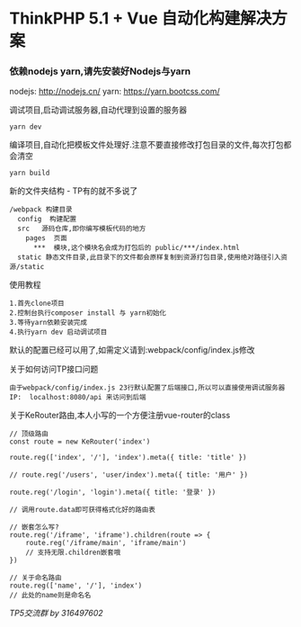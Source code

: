 ThinkPHP 5.1 + Vue 自动化构建解决方案
===============

### 依赖nodejs yarn,请先安装好Nodejs与yarn

nodejs: http://nodejs.cn/
yarn:   https://yarn.bootcss.com/

调试项目,启动调试服务器,自动代理到设置的服务器
```
yarn dev
```

编译项目,自动化把模板文件处理好.注意不要直接修改打包目录的文件,每次打包都会清空
```
yarn build
```


新的文件夹结构 - TP有的就不多说了
```
/webpack 构建目录
  config  构建配置
  src   源码仓库,即你编写模板代码的地方
    pages  页面
      ***  模块,这个模块名会成为打包后的 public/***/index.html
  static 静态文件目录,此目录下的文件都会原样复制到资源打包目录,使用绝对路径引入资源/static

```


使用教程
```
1.首先clone项目
2.控制台执行composer install 与 yarn初始化
3.等待yarn依赖安装完成
4.执行yarn dev 启动调试项目
```

默认的配置已经可以用了,如需定义请到:webpack/config/index.js修改

关于如何访问TP接口问题
```
由于webpack/config/index.js 23行默认配置了后端接口,所以可以直接使用调试服务器IP:  localhost:8080/api 来访问到后端
```

关于KeRouter路由,本人小写的一个方便注册vue-router的class
```
// 顶级路由
const route = new KeRouter('index')

route.reg(['index', '/'], 'index').meta({ title: 'title' })

// route.reg('/users', 'user/index').meta({ title: '用户' })

route.reg('/login', 'login').meta({ title: '登录' })

// 调用route.data即可获得格式化好的路由表

// 嵌套怎么写?
route.reg('/iframe', 'iframe').children(route => {
    route.reg('/iframe/main', 'iframe/main')
    // 支持无限.children嵌套哦
})

// 关于命名路由
route.reg(['name', '/'], 'index')
// 此处的name则是命名名

```

_TP5交流群 by 316497602_
